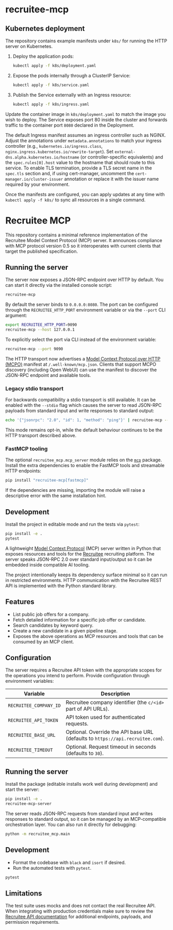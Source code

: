 # recruitee-mcp

## Kubernetes deployment

The repository contains example manifests under `k8s/` for running the HTTP
server on Kubernetes.

1. Deploy the application pods:
   ```bash
   kubectl apply -f k8s/deployment.yaml
   ```
2. Expose the pods internally through a ClusterIP Service:
   ```bash
   kubectl apply -f k8s/service.yaml
   ```
3. Publish the Service externally with an Ingress resource:
   ```bash
   kubectl apply -f k8s/ingress.yaml
   ```

Update the container image in `k8s/deployment.yaml` to match the image you wish
to deploy. The Service exposes port 80 inside the cluster and forwards traffic
to the container port `8080` declared in the Deployment.

The default Ingress manifest assumes an ingress controller such as NGINX. Adjust
the annotations under `metadata.annotations` to match your ingress controller
(e.g., `kubernetes.io/ingress.class`, `nginx.ingress.kubernetes.io/rewrite-target`).
Set `external-dns.alpha.kubernetes.io/hostname` (or controller-specific
equivalents) and the `spec.rules[0].host` value to the hostname that should
route to this service. To enable TLS termination, provide a TLS secret name in
the `spec.tls` section and, if using cert-manager, uncomment the
`cert-manager.io/cluster-issuer` annotation or replace it with the issuer name
required by your environment.

Once the manifests are configured, you can apply updates at any time with
`kubectl apply -f k8s/` to sync all resources in a single command.
# Recruitee MCP

This repository contains a minimal reference implementation of the Recruitee Model Context Protocol (MCP) server. It
announces compliance with MCP protocol version 0.5 so it interoperates with current clients that target the published
specification.

## Running the server

The server now exposes a JSON-RPC endpoint over HTTP by default. You can start it directly via the installed console
script:

```bash
recruitee-mcp
```

By default the server binds to `0.0.0.0:8080`. The port can be configured through the `RECRUITEE_HTTP_PORT`
environment variable or via the `--port` CLI argument:

```bash
export RECRUITEE_HTTP_PORT=9090
recruitee-mcp --host 127.0.0.1
```

To explicitly select the port via CLI instead of the environment variable:

```bash
recruitee-mcp --port 9090
```

The HTTP transport now advertises a [Model Context Protocol over HTTP (MCPO)](https://github.com/modelcontextprotocol)
manifest at `/.well-known/mcp.json`. Clients that support MCPO discovery (including Open WebUI) can use the
manifest to discover the JSON-RPC endpoint and available tools.

### Legacy stdio transport

For backwards compatibility a stdio transport is still available. It can be enabled with the `--stdio` flag which causes
the server to read JSON-RPC payloads from standard input and write responses to standard output:

```bash
echo '{"jsonrpc": "2.0", "id": 1, "method": "ping"}' | recruitee-mcp --stdio
```

This mode remains opt-in, while the default behaviour continues to be the HTTP transport described above.

### FastMCP tooling

The optional `recruitee_mcp.mcp_server` module relies on the
[`mcp`](https://github.com/modelcontextprotocol/python-sdk) package. Install the
extra dependencies to enable the FastMCP tools and streamable HTTP endpoints:

```bash
pip install "recruitee-mcp[fastmcp]"
```

If the dependencies are missing, importing the module will raise a descriptive
error with the same installation hint.

## Development

Install the project in editable mode and run the tests via `pytest`:

```bash
pip install -e .
pytest
```
A lightweight [Model Context Protocol](https://github.com/modelcontextprotocol/specification) (MCP) server written in Python that exposes resources and tools for the [Recruitee](https://recruitee.com) recruiting platform. The server speaks JSON-RPC 2.0 over standard input/output so it can be embedded inside compatible AI tooling.

The project intentionally keeps its dependency surface minimal so it can run in restricted environments. HTTP communication with the Recruitee REST API is implemented with the Python standard library.

## Features

* List public job offers for a company.
* Fetch detailed information for a specific job offer or candidate.
* Search candidates by keyword query.
* Create a new candidate in a given pipeline stage.
* Exposes the above operations as MCP resources and tools that can be consumed by an MCP client.

## Configuration

The server requires a Recruitee API token with the appropriate scopes for the operations you intend to perform. Provide configuration through environment variables:

| Variable | Description |
| --- | --- |
| `RECRUITEE_COMPANY_ID` | Recruitee company identifier (the `c/<id>` part of API URLs). |
| `RECRUITEE_API_TOKEN` | API token used for authenticated requests. |
| `RECRUITEE_BASE_URL` | Optional. Override the API base URL (defaults to `https://api.recruitee.com`). |
| `RECRUITEE_TIMEOUT` | Optional. Request timeout in seconds (defaults to `30`). |

## Running the server

Install the package (editable installs work well during development) and start the server:

```bash
pip install -e .
recruitee-mcp-server
```

The server reads JSON-RPC requests from standard input and writes responses to standard output, so it can be managed by an MCP-compatible orchestration layer. You can also run it directly for debugging:

```bash
python -m recruitee_mcp.main
```

## Development

* Format the codebase with `black` and `isort` if desired.
* Run the automated tests with `pytest`.

```bash
pytest
```

## Limitations

The test suite uses mocks and does not contact the real Recruitee API. When integrating with production credentials make sure to review the [Recruitee API documentation](https://api.recruitee.com/docs/index.html) for additional endpoints, payloads, and permission requirements.